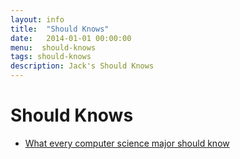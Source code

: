 ```yaml
---
layout: info
title:  "Should Knows"
date:   2014-01-01 00:00:00
menu:  should-knows
tags: should-knows
description: Jack's Should Knows
---
```


Should Knows
============

* [What every computer science major should know](http://matt.might.net/articles/what-cs-majors-should-know/)